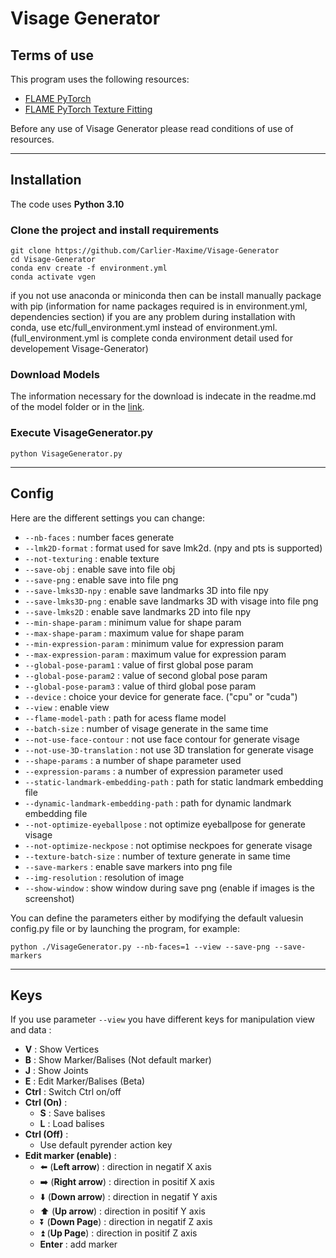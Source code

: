 # Visage Generator

## Terms of use

This program uses the following resources:
- [FLAME PyTorch](https://github.com/soubhiksanyal/FLAME_PyTorch)
- [FLAME PyTorch Texture Fitting](https://github.com/HavenFeng/photometric_optimization)

Before any use of Visage Generator please read
conditions of use of resources.

***
## Installation

The code uses **Python 3.10**
### Clone the project and install requirements

```
git clone https://github.com/Carlier-Maxime/Visage-Generator
cd Visage-Generator
conda env create -f environment.yml
conda activate vgen
```

if you not use anaconda or miniconda then can be install manually package with pip (information for name packages required is in environment.yml, dependencies section)
if you are any problem during installation with conda, use etc/full_environment.yml instead of environment.yml. (full_environment.yml is complete conda environment detail used for developement Visage-Generator)

### Download Models

The information necessary for the download is indecate in the readme.md of the model folder or in the [link](https://github.com/Carlier-Maxime/Visage-Generator/blob/master/model/readme.md).

### Execute **VisageGenerator.py**

```
python VisageGenerator.py
```

***
## Config

Here are the different settings you can change:
- ```--nb-faces``` : number faces generate
- ```--lmk2D-format``` : format used for save lmk2d. (npy and pts is supported)
- ```--not-texturing``` : enable texture
- ```--save-obj``` : enable save into file obj
- ```--save-png``` : enable save into file png
- ```--save-lmks3D-npy``` : enable save landmarks 3D into file npy
- ```--save-lmks3D-png``` : enable save landmarks 3D with visage into file png
- ```--save-lmks2D``` : enable save landmarks 2D into file npy
- ```--min-shape-param``` : minimum value for shape param
- ```--max-shape-param``` : maximum value for shape param
- ```--min-expression-param``` : minimum value for expression param
- ```--max-expression-param``` : maximum value for expression param
- ```--global-pose-param1``` : value of first global pose param
- ```--global-pose-param2``` : value of second global pose param
- ```--global-pose-param3``` : value of third global pose param
- ```--device``` : choice your device for generate face. ("cpu" or "cuda")
- ```--view``` : enable view
- ```--flame-model-path``` : path for acess flame model
- ```--batch-size``` : number of visage generate in the same time
- ```--not-use-face-contour``` : not use face contour for generate visage
- ```--not-use-3D-translation``` : not use 3D translation for generate visage
- ```--shape-params``` : a number of shape parameter used
- ```--expression-params``` : a number of expression parameter used
- ```--static-landmark-embedding-path``` : path for static landmark embedding file
- ```--dynamic-landmark-embedding-path``` : path for dynamic landmark embedding file
- ```--not-optimize-eyeballpose``` : not optimize eyeballpose for generate visage
- ```--not-optimize-neckpose``` : not optimise neckpoes for generate visage
- ```--texture-batch-size``` : number of texture generate in same time
- ```--save-markers``` : enable save markers into png file
- ```--img-resolution``` : resolution of image
- ```--show-window``` : show window during save png (enable if images is the screenshot)

You can define the parameters either by modifying the default values ​​in config.py file 
or by launching the program, for example:
```
python ./VisageGenerator.py --nb-faces=1 --view --save-png --save-markers
```

***
## Keys
If you use parameter ```--view``` you have different keys for manipulation view and data :
- **V** : Show Vertices
- **B** : Show Marker/Balises (Not default marker)
- **J** : Show Joints
- **E** : Edit Marker/Balises (Beta)
- **Ctrl** : Switch Ctrl on/off
- **Ctrl (On)** :
    - **S** : Save balises
    - **L** : Load balises
- **Ctrl (Off)** :
    - Use default pyrender action key
- **Edit marker (enable)** :
    - :arrow_left: (**Left arrow**) : direction in negatif X axis
    - :arrow_right: (**Right arrow**) : direction in positif X axis
    - :arrow_down: (**Down arrow**) : direction in negatif Y axis
    - :arrow_up: (**Up arrow**) : direction in positif Y axis
    - :arrow_double_down: (**Down Page**) : direction in negatif Z axis
    - :arrow_double_up: (**Up Page**) : direction in positif Z axis
    - **Enter** : add marker